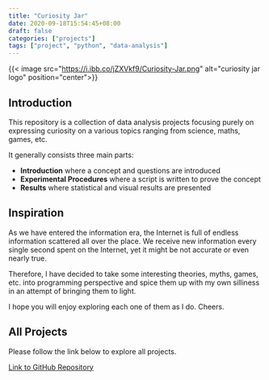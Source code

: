 ```yaml
---
title: "Curiosity Jar"
date: 2020-09-18T15:54:45+08:00
draft: false
categories: ["projects"]
tags: ["project", "python", "data-analysis"]
---
```


{{< image src="https://i.ibb.co/jZXVkf9/Curiosity-Jar.png" alt="curiosity jar logo" position="center">}}

## Introduction

This repository is a collection of data analysis projects focusing purely on expressing curiosity on a various topics ranging from science, maths, games, etc.

It generally consists three main parts:

* **Introduction** where a concept and questions are introduced
* **Experimental Procedures** where a script is written to prove the concept
* **Results** where statistical and visual results are presented

## Inspiration

As we have entered the information era, the Internet is full of endless information scattered all over the place. We receive new information every single second spent on the Internet, yet it might be not accurate or even nearly true.

Therefore, I have decided to take some interesting theories, myths, games, etc. into programming perspective and spice them up with my own silliness in an attempt of bringing them to light.

I hope you will enjoy exploring each one of them as I do. Cheers.

## All Projects

Please follow the link below to explore all projects.

[Link to GitHub Repository](https://github.com/nat236919/CuriosityJar)
